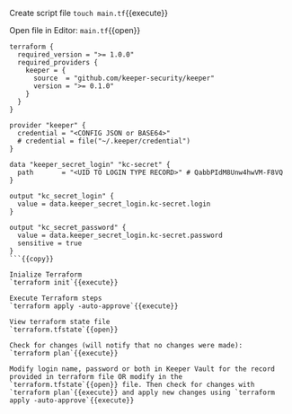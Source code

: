 
Create script file
`touch main.tf`{{execute}}


Open file in Editor:
`main.tf`{{open}}


```
terraform {
  required_version = ">= 1.0.0"
  required_providers {
    keeper = {
      source  = "github.com/keeper-security/keeper"
      version = ">= 0.1.0"
    }
  }
}

provider "keeper" {
  credential = "<CONFIG JSON or BASE64>"
  # credential = file("~/.keeper/credential")
}

data "keeper_secret_login" "kc-secret" {
  path       = "<UID TO LOGIN TYPE RECORD>" # QabbPIdM8Unw4hwVM-F8VQ
}

output "kc_secret_login" {
  value = data.keeper_secret_login.kc-secret.login
}

output "kc_secret_password" {
  value = data.keeper_secret_login.kc-secret.password
  sensitive = true
}
```{{copy}}

Inialize Terraform
`terraform init`{{execute}}

Execute Terraform steps
`terraform apply -auto-approve`{{execute}}

View terraform state file
`terraform.tfstate`{{open}}

Check for changes (will notify that no changes were made):
`terraform plan`{{execute}}

Modify login name, password or both in Keeper Vault for the record provided in terraform file OR modify in the `terraform.tfstate`{{open}} file. Then check for changes with `terraform plan`{{execute}} and apply new changes using `terraform apply -auto-approve`{{execute}}
